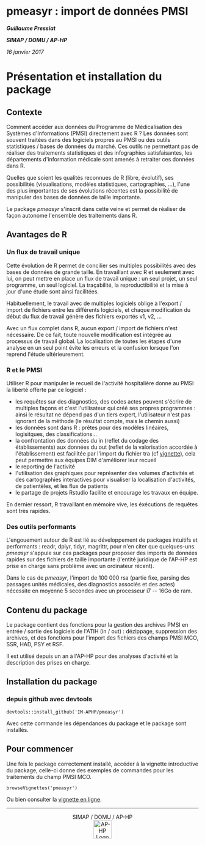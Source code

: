 # pmeasyr : import de données PMSI 

***Guillaume Pressiat***

***SIMAP / DOMU / AP-HP***

*16 janvier 2017*


# Présentation et installation du package

## Contexte

Comment accéder aux données du Programme de Médicalisation des Systèmes d'Informations (PMSI) directement avec R ? Les données sont souvent traitées dans des logiciels propres au PMSI ou des outils statistiques / bases de données du marché. Ces outils ne permettant pas de réaliser des traitements statistiques et des infographies satisfaisantes, les départements d'information médicale sont amenés à retraiter ces données dans R.

Quelles que soient les qualités reconnues de R (libre, évolutif), ses possibilités (visualisations, modèles statistiques, cartographies, ...), l'une des plus importantes de ses évolutions récentes est la possibilité de manipuler des bases de données de taille importante.

Le package *pmeasyr* s'inscrit dans cette veine et permet de réaliser de façon autonome l'ensemble des traitements dans R. 

## Avantages de R

### Un flux de travail unique

Cette évolution de R permet de concilier ses multiples possibilités avec des bases de données de grande taille. En travaillant avec R et seulement avec lui, on peut mettre en place un flux de travail unique : un seul projet, un seul programme, un seul logiciel. La traçabilité, la reproductibilité et la mise à jour d'une étude sont ainsi facilitées.

Habituellement, le travail avec de multiples logiciels oblige à l'export / import de fichiers entre les différents logiciels, et chaque modification du début du flux de travail génère des fichiers exportés v1, v2, ... 

Avec un flux complet dans R, aucun export / import de fichiers n'est nécessaire. De ce fait, toute nouvelle modification est intégrée au processus de travail global. La localisation de toutes les étapes d'une analyse en un seul point évite les erreurs et la confusion lorsque l'on reprend l'étude ultérieurement. 

### R et le PMSI

Utiliser R pour manipuler le recueil de l'activité hospitalière donne au PMSI la liberté offerte par ce logiciel : 

   - les requêtes sur des diagnostics, des codes actes peuvent s'écrire de multiples façons et c'est l'utilisateur qui créé ses propres programmes : ainsi le résultat ne dépend pas d'un tiers expert, l'utilisateur n'est pas ignorant de la méthode (le résultat compte, mais le chemin aussi)
   - les données sont dans R : prêtes pour des modèles linéaires, logisitques, des classifications...
   - la confrontation des données du in (reflet du codage des établissements) aux données du out (reflet de la valorisation accordée à l'établissement) est facilitée par l'import du fichier tra (cf [vignette](vignettes/vignette.Rmd)), cela peut permettre aux équipes DIM d'améliorer leur recueil
   - le reporting de l'activité
   - l'utilisation des graphiques pour représenter des volumes d'activités et des cartographies interactives pour visualiser la localisation d'activités, de patientèles, et les flux de patients
   - le partage de projets Rstudio facilite et encourage les travaux en équipe.
   
En dernier ressort, R travaillant en mémoire vive, les éxécutions de requêtes sont très rapides. 

### Des outils performants

L'engouement autour de R est lié au développement de packages intuitifs et performants : readr, dplyr, tidyr, magrittr, pour n'en citer que quelques-uns. *pmeasyr* s'appuie sur ces packages pour proposer des imports de données rapides sur des fichiers de taille importante (l'entité juridique de l'AP-HP est prise en charge sans problème avec un ordinateur récent).

Dans le cas de *pmeasyr*, l'import de 100 000 rsa (partie fixe, parsing des passages unités médicales, des diagnostics associés et des actes) nécessite en moyenne 5 secondes avec un processeur i7 -- 16Go de ram.


## Contenu du package

Le package contient des fonctions pour la gestion des archives PMSI en entrée / sortie des logiciels de l'ATIH (in / out) : dézippage, suppression des archives, et des fonctions pour l'import des fichiers des champs PMSI MCO, SSR, HAD, PSY et RSF. 

Il est utilisé depuis un an à l'AP-HP pour des analyses d'activité et la description des prises en charge.

## Installation du package

### depuis github avec devtools

```{r echo = T, eval = F}
devtools::install_github('IM-APHP/pmeasyr')
```
Avec cette commande les dépendances du package et le package sont installés.

## Pour commencer

Une fois le package correctement installé, accéder à la vignette introductive du package, celle-ci donne des exemples de commandes pour les traitements du champ PMSI MCO.

```{r echo = T, eval = F}
browseVignettes('pmeasyr')
```

Ou bien consulter la [vignette en ligne](vignettes/vignette.Rmd).

------------


<p align="center">
  SIMAP / DOMU / AP-HP<br>
  <img src="https://github.com/IM-APHP/pmeasyr/blob/master/logo.jpg" alt="AP-HP Logo" align ="center" style="width: 48"/>
</p>
